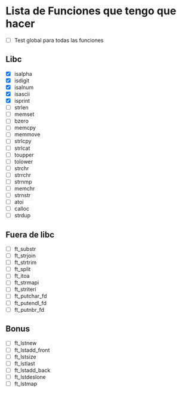 # Lista de Funciones que tengo que hacer


- [ ] Test global para todas las funciones

## Libc
- [x] isalpha
- [x] isdigit
- [x] isalnum
- [x] isascii
- [x] isprint
- [ ] strlen
- [ ] memset
- [ ] bzero
- [ ] memcpy
- [ ] memmove
- [ ] strlcpy
- [ ] strlcat
- [ ] toupper
- [ ] tolower
- [ ] strchr
- [ ] strrchr
- [ ] strnmp
- [ ] memchr
- [ ] strnstr
- [ ] atoi
- [ ] calloc
- [ ] strdup
## Fuera de libc
- [ ] ft_substr
- [ ] ft_strjoin
- [ ] ft_strtrim
- [ ] ft_split
- [ ] ft_itoa
- [ ] ft_strmapi
- [ ] ft_striteri
- [ ] ft_putchar_fd
- [ ] ft_putendl_fd
- [ ] ft_putnbr_fd

## Bonus
- [ ] ft_lstnew
- [ ] ft_lstadd_front
- [ ] ft_lstsize
- [ ] ft_lstlast
- [ ] ft_lstadd_back
- [ ] ft_lstdeslone
- [ ] ft_lstmap
